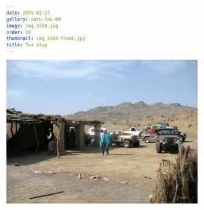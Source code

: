 ```yaml
---
date: 2009-02-27
gallery: sorh-feb-09
image: img_3304.jpg
order: 20
thumbnail: img_3304-thumb.jpg
title: Tea stop
---
```


![Tea stop](./img_3304.jpg)